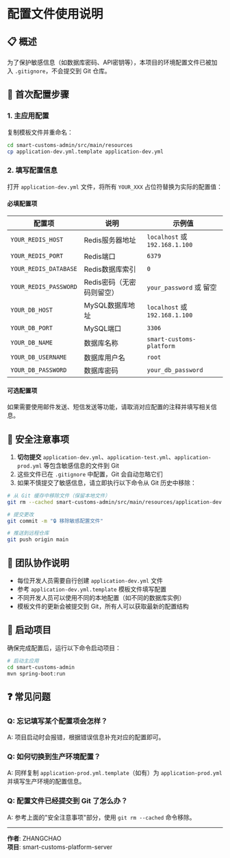 # 配置文件使用说明

## 📋 概述

为了保护敏感信息（如数据库密码、API密钥等），本项目的环境配置文件已被加入 `.gitignore`，不会提交到 Git 仓库。

## 🔧 首次配置步骤

### 1. 主应用配置

复制模板文件并重命名：
```bash
cd smart-customs-admin/src/main/resources
cp application-dev.yml.template application-dev.yml
```

### 2. 填写配置信息

打开 `application-dev.yml` 文件，将所有 `YOUR_XXX` 占位符替换为实际的配置值：

#### 必填配置项

| 配置项 | 说明 | 示例值 |
|-------|------|--------|
| `YOUR_REDIS_HOST` | Redis服务器地址 | `localhost` 或 `192.168.1.100` |
| `YOUR_REDIS_PORT` | Redis端口 | `6379` |
| `YOUR_REDIS_DATABASE` | Redis数据库索引 | `0` |
| `YOUR_REDIS_PASSWORD` | Redis密码（无密码则留空） | `your_password` 或 留空 |
| `YOUR_DB_HOST` | MySQL数据库地址 | `localhost` 或 `192.168.1.100` |
| `YOUR_DB_PORT` | MySQL端口 | `3306` |
| `YOUR_DB_NAME` | 数据库名称 | `smart-customs-platform` |
| `YOUR_DB_USERNAME` | 数据库用户名 | `root` |
| `YOUR_DB_PASSWORD` | 数据库密码 | `your_db_password` |

#### 可选配置项

如果需要使用邮件发送、短信发送等功能，请取消对应配置的注释并填写相关信息。

## 🔐 安全注意事项

1. **切勿提交** `application-dev.yml`、`application-test.yml`、`application-prod.yml` 等包含敏感信息的文件到 Git
2. 这些文件已在 `.gitignore` 中配置，Git 会自动忽略它们
3. 如果不慎提交了敏感信息，请立即执行以下命令从 Git 历史中移除：

```bash
# 从 Git 缓存中移除文件（保留本地文件）
git rm --cached smart-customs-admin/src/main/resources/application-dev.yml

# 提交更改
git commit -m "🔒 移除敏感配置文件"

# 推送到远程仓库
git push origin main
```

## 📝 团队协作说明

- 每位开发人员需要自行创建 `application-dev.yml` 文件
- 参考 `application-dev.yml.template` 模板文件填写配置
- 不同开发人员可以使用不同的本地配置（如不同的数据库实例）
- 模板文件的更新会被提交到 Git，所有人可以获取最新的配置结构

## 🚀 启动项目

确保完成配置后，运行以下命令启动项目：

```bash
# 启动主应用
cd smart-customs-admin
mvn spring-boot:run
```

## ❓ 常见问题

### Q: 忘记填写某个配置项会怎样？
A: 项目启动时会报错，根据错误信息补充对应的配置即可。

### Q: 如何切换到生产环境配置？
A: 同样复制 `application-prod.yml.template`（如有）为 `application-prod.yml` 并填写生产环境的配置信息。

### Q: 配置文件已经提交到 Git 了怎么办？
A: 参考上面的"安全注意事项"部分，使用 `git rm --cached` 命令移除。

---

**作者**: ZHANGCHAO  
**项目**: smart-customs-platform-server
